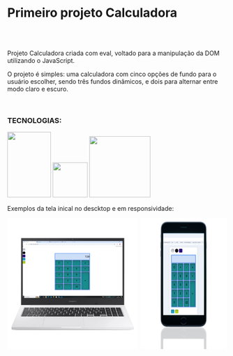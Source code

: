 <h1>Primeiro  projeto Calculadora </h1><br><br>
<p>Projeto Calculadora criada com eval, voltado para a manipulação da DOM utilizando o JavaScript.</p>
<p>O projeto é simples: uma calculadora com cinco opções de fundo para o usuário escolher, sendo três fundos dinâmicos, e dois para alternar entre modo claro e escuro. </p><br>
<h3><b>TECNOLOGIAS:</b></h3>
<img src="https://img.shields.io/badge/HTML5-E34F26?style=flat&logo=html5&logoColor=white" height="150px" width="100px" />
<img src="https://img.shields.io/badge/CSS3-1572B6?style=for-the-badge&logo=css3&logoColor=white" height="80px" width="80px"/>
<img src="https://img.shields.io/badge/JavaScript-F7DF1E?style=flat&logo=javascript&logoColor=black" height="140px" width="140px"/>
<br>
<p>Exemplos da tela inical no descktop e em responsividade:</p>
<img src="https://github.com/jeovane97/calculadora-com-eval/blob/master/assets/Design%20sem%20nome.png?raw=true" height="300px" width="300px"/>
<img src="https://github.com/jeovane97/calculadora-com-eval/blob/master/assets/calccel.png?raw=true" height="300px" width="200px"/>
